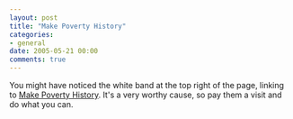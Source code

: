 ```yaml
---
layout: post
title: "Make Poverty History"
categories:
- general
date: 2005-05-21 00:00
comments: true
---
```


<p>You might have noticed the white band at the top right of the page, linking to <a href="http://www.makepovertyhistory.org/">Make Poverty History</a>. It's a very worthy cause, so pay them a visit and do what you can.</p>



